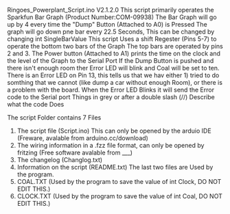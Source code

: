 Ringoes_Powerplant_Script.ino
V2.1.2.0
This script primarily operates the Sparkfun Bar Graph (Product Number:COM-09938)
The Bar Graph will go up by 4 every time the "Dump" Button (Attached to A0) is Pressed
The graph will go down pne bar every 22.5 Seconds, This can be changed by changing int SingleBarValue
This script Uses a shift Regester (Pins 5-7) to operate the bottom two bars of the Graph
The top bars are operated by pins 2 and 3.
The Power button (Attached to A1) prints the time on the clock and the level of the Graph to the Serial Port
If the Dump Button is pushed and there isn't enough room ther Error LED will blink and Coal will be set to ten.
There is an Error LED on Pin 13, this tells us that we hav either 1) tried to do somthing that we cannot (like dump a car without enough Room), or there is a problem with the board. When the Error LED Blinks it will send the Error code to the Serial port
Things in grey or after a double slash (//) Describe what the code Does

The script Folder contains 7 Files
1) The script file (Script.ino) This can only be opened by the arduio IDE (Freware, avalable from arduino.cc/download)
2) The wiring information in a .fzz file format, can only be opened by fritzing (Free software avalable from ___)
4) The changelog (Changlog.txt)
5) Information on the script (README.txt)
The last two files are Used by the program.
6) COAL.TXT (Used by the program to save the value of int Clock, DO NOT EDIT THIS.)
7) CLOCK.TXT (Used by the program to save the value of int Coal, DO NOT EDIT THIS.)
